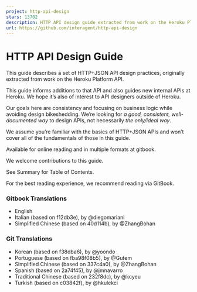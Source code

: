 ```yaml
---
project: http-api-design
stars: 13702
description: HTTP API design guide extracted from work on the Heroku Platform API
url: https://github.com/interagent/http-api-design
---
```


HTTP API Design Guide
=====================

This guide describes a set of HTTP+JSON API design practices, originally extracted from work on the Heroku Platform API.

This guide informs additions to that API and also guides new internal APIs at Heroku. We hope it’s also of interest to API designers outside of Heroku.

Our goals here are consistency and focusing on business logic while avoiding design bikeshedding. We’re looking for _a good, consistent, well-documented way_ to design APIs, not necessarily _the only/ideal way_.

We assume you’re familiar with the basics of HTTP+JSON APIs and won’t cover all of the fundamentals of those in this guide.

Available for online reading and in multiple formats at gitbook.

We welcome contributions to this guide.

See Summary for Table of Contents.

For the best reading experience, we recommend reading via GitBook.

### Gitbook Translations

-   English
-   Italian (based on f12db3e), by @diegomariani
-   Simplified Chinese (based on 40d114b), by @ZhangBohan

### Git Translations

-   Korean (based on f38dba6), by @yoondo
-   Portuguese (based on fba98f08b5), by @Gutem
-   Simplified Chinese (based on 337c4a0), by @ZhangBohan
-   Spanish (based on 2a74f45), by @jmnavarro
-   Traditional Chinese (based on 232f8dc), by @kcyeu
-   Turkish (based on c03842f), by @hkulekci
